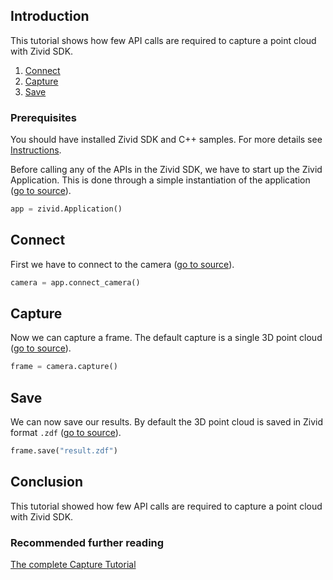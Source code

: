 ## Introduction

This tutorial shows how few API calls are required to capture a point cloud with Zivid SDK.

1. [Connect](#connect)
2. [Capture](#capture)
3. [Save](#save)

### Prerequisites

You should have installed Zivid SDK and C++ samples. For more details see [Instructions][installation-instructions-url].

Before calling any of the APIs in the Zivid SDK, we have to start up the Zivid Application. This is done through a simple instantiation of the application ([go to source][start_app-url]).
```python
app = zivid.Application()
```

## Connect

First we have to connect to the camera ([go to source][connect-url]).
```python
camera = app.connect_camera()
```

## Capture

Now we can capture a frame. The default capture is a single 3D point cloud ([go to source][capture-url]).
```python
frame = camera.capture()
```

## Save

We can now save our results. By default the 3D point cloud is saved in Zivid format `.zdf` ([go to source][save-url]).
```python
frame.save("result.zdf")
```

## Conclusion

This tutorial showed how few API calls are required to capture a point cloud with Zivid SDK.

### Recommended further reading

[The complete Capture Tutorial](CaptureTutorial.md)

[installation-instructions-url]: ../../../README.md#instructions
[start_app-url]: capture.py#L7
[connect-url]: capture.py#L8
[capture-url]: capture.py#L15
[save-url]: capture.py#L16
